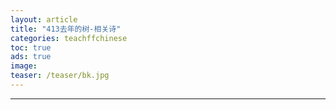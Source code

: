 ```yaml
---
layout: article
title: "413去年的树-相关诗"
categories: teachffchinese
toc: true
ads: true
image:
teaser: /teaser/bk.jpg
---
```


---

